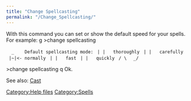 ```yaml
---
title: "Change Spellcasting"
permalink: "/Change_Spellcasting/"
---
```


With this command you can set or show the default speed for your spells.
For example: <nowiki>g \>change spellcasting

`  _    Default spellcasting mode:`
` | |   thoroughly`
` | |   carefully`
` |~|<- normally`
` | |   fast`
` | |   quickly`
` / \ `
` _/`

\>change spellcasting q Ok.

</pre>

See also: [Cast](Cast "wikilink")

[Category:Help files](Category:Help_files "wikilink")
[Category:Spells](Category:Spells "wikilink")